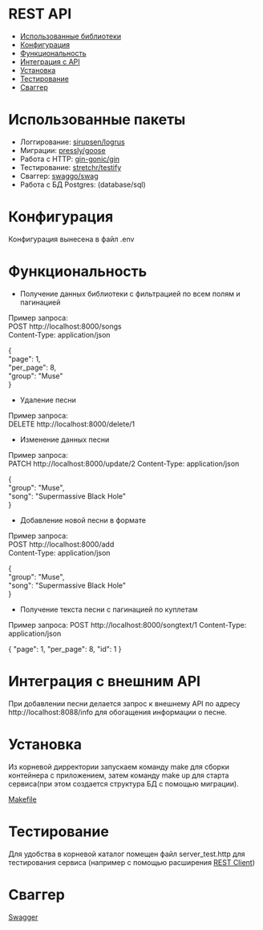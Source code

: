 # REST API
- [Использованные библиотеки](#libs)
- [Конфигурация](#config)
- [Функциональность](#func)
- [Интеграция с API](#API)
- [Установка](#management)
- [Тестирование](#test)
- [Сваггер](#swagger)


# Использованные пакеты <a name="libs"/>

- Логгирование: [sirupsen/logrus](https://github.com/sirupsen/logrus)
- Миграции: [pressly/goose](https://github.com/pressly/goose)
- Работа с HTTP: [gin-gonic/gin](https://github.com/gin-gonic/gin)
- Тестирование: [stretchr/testify](https://github.com/stretchr/testify)
- Сваггер: [swaggo/swag](https://github.com/swaggo/swag)
- Работа с БД Postgres: (database/sql)

# Конфигурация <a name="config"/>

Конфигурация вынесена в файл .env

# Функциональность <a name="func"/>

- Получение данных библиотеки с фильтрацией по всем полям и пагинацией

Пример запроса:  
POST http://localhost:8000/songs  
Content-Type: application/json

{  
    "page": 1,  
    "per_page": 8,  
    "group": "Muse"  
}

- Удаление песни

Пример запроса:  
DELETE http://localhost:8000/delete/1

- Изменение данных песни

Пример запроса:  
PATCH http://localhost:8000/update/2
Content-Type: application/json

{  
"group": "Muse",  
"song": "Supermassive Black Hole"  
}

- Добавление новой песни в формате

Пример запроса:  
POST http://localhost:8000/add  
Content-Type: application/json  

  
{  
"group": "Muse",  
"song": "Supermassive Black Hole"  
}

- Получение текста песни с пагинацией по куплетам

Пример запроса:
POST http://localhost:8000/songtext/1
Content-Type: application/json

{
    "page": 1,
    "per_page": 8,
    "id": 1
}

# Интеграция с внешним API <a name="API"/>

При добавлении песни делается запрос к внешнему API по адресу http://localhost:8088/info
для обогащения информации о песне.

# Установка <a name="management"/>

Из корневой дирректории запускаем команду make для сборки контейнера с приложением,
затем команду make up для старта сервиса(при этом создается структура БД с помощью миграции).

[Makefile](Makefile) 
  
# Тестирование <a name="test"/>

Для удобства в корневой каталог помещен файл server_test.http для тестирования сервиса (например с помощью расширения [REST Client](https://marketplace.visualstudio.com/items?itemName=humao.rest-client))

# Сваггер <a name="swagger"/>
[Swagger](docs/swagger.json)